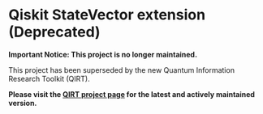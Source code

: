 
# Qiskit StateVector extension (Deprecated)

**Important Notice: This project is no longer maintained.**

This project has been superseded by the new Quantum Information Research Toolkit (QIRT).

**Please visit the [QIRT project page](https://github.com/Slope86/QIRT) for the latest and actively maintained version.**
